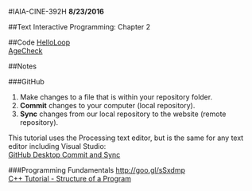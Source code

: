 #IAIA-CINE-392H
**8/23/2016**

##Text
Interactive Programming: Chapter 2   

##Code
[HelloLoop](../c++/002_HelloLoop/main.cpp)  
[AgeCheck](../c++/003_AgeCheck/main.cpp)  

##Notes

###GitHub 
1. Make changes to a file that is within your repository folder.  
2. **Commit** changes to your computer (local repository).  
3. **Sync** changes from our local repository to the website (remote repository). 

This tutorial uses the Processing text editor, but is the same for any text editor including Visual Studio:   
[GitHub Desktop Commit and Sync](https://goo.gl/I6p9Ml)

###Programming Fundamentals 
http://goo.gl/sSxdmp  
[C++ Tutorial - Structure of a Program](http://www.cplusplus.com/doc/tutorial/program_structure/)  